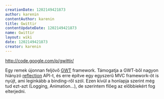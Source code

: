 ```yaml
---
creationDate: 1202149421873 
author: karenin 
contentAuthor: karenin 
title: Gwittir 
contentUpdateDate: 1202149421873 
name: Gwittir 
layout: wiki 
date: 1202149421873 
creator: karenin 
---
```

http://code.google.com/p/gwittir/

Egy remek újonnan feljövő [GWT](GWT.html) framework. Támogatja a GWT-ből nagyon hiányzó [reflection](reflection.html) API-t, és erre építve egy egyszerű MVC framework-öt is nyújt, ami leginkább a binding-ről szól. Ezen kívül a honlapja szerint még tud ezt-azt (Logging, Animation...), de szerintem flőeg az előbbiekért fog elterjedni.
